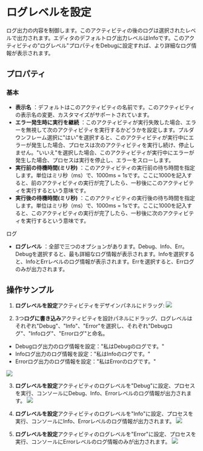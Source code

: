 # ログレベルを設定

ログ出力の内容を制御します。このアクティビティの後のログは選択されたレベルで出力されます。エディタのデフォルトログ出力レベルはInfoです。このアクティビティの"ログレベル"プロパティをDebugに設定すれば、より詳細なログ情報が表示されます。

## プロパティ

### 基本

- **表示名** ：デフォルトはこのアクティビティの名前です。このアクティビティの表示名の変更、カスタマイズがサポートされています。
- **エラー発生時に実行を継続** ：このアクティビティが実行失敗した場合、エラーを無視して次のアクティビティを実行するかどうかを設定します。プルダウンフレーム選択に"はい"を選択すると、このアクティビティが実行中にエラーが発生した場合、プロセスは次のアクティビティを実行し続け、停止しません。"いいえ"を選択した場合、このアクティビティが実行中にエラーが発生した場合、プロセスは実行を停止し、エラーをスローします。
- **実行前の待機時間(ミリ秒)** ：このアクティビティの実行前の待ち時間を指定します。単位はミリ秒（ms）で、1000ms = 1sです。ここに1000を記入すると、前のアクティビティの実行が完了したら、一秒後にこのアクティビティを実行するという意味です。
- **実行後の待機時間(ミリ秒)** ：このアクティビティの実行後の待ち時間を指定します。単位はミリ秒（ms）で、1000ms = 1sです。ここに1000を記入すると、このアクティビティの実行が完了したら、一秒後に次のアクティビティを実行するという意味です。


ログ

- **ログレベル** ：全部で三つのオプションがあります。Debug、Info、Err。Debugを選択すると、最も詳細なログ情報が表示されます。Infoを選択すると、InfoとErrレベルのログ情報が表示されます。Errを選択すると、Errログのみが出力されます。

## 操作サンプル
1. **ログレベルを設定**アクティビティをデザインパネルにドラッグ:
![](https://docimages.blob.core.chinacloudapi.cn/images/Activities/setLoglevel-1.png)


2. 3つ**ログに書き込み**アクティビティを設計パネルにドラッグ、ログレベルはそれぞれ"Debug"、"Info"、"Error"を選択し、それぞれ"Debugログ"、"Infoログ"、"Errorログ"と命名。
- Debugログ出力のログ情報を設定："私はDebugのログです。"
- Infoログ出力のログ情報を設定："私はInfoのログです。"
- Errorログ出力のログ情報を設定："私はErrorのログです。"

![](https://docimages.blob.core.chinacloudapi.cn/images/Activities/setLoglevel-2.png)


3. **ログレベルを設定**アクティビティのログレベルを"Debug"に設定、プロセスを実行、コンソールにDebug、Info、Errorレベルのログ情報が出力されます。
![](https://docimages.blob.core.chinacloudapi.cn/images/Activities/setLoglevel-3.png)


4. **ログレベルを設定**アクティビティのログレベルを"Info"に設定、プロセスを実行、コンソールにInfo、Errorレベルのログ情報が出力されます。
![](https://docimages.blob.core.chinacloudapi.cn/images/Activities/setLoglevel-4.png)

5. **ログレベルを設定**アクティビティのログレベルを"Error"に設定、プロセスを実行、コンソールにErrorレベルのログ情報のみが出力されます。
![](https://docimages.blob.core.chinacloudapi.cn/images/Activities/setLoglevel-5.png)
